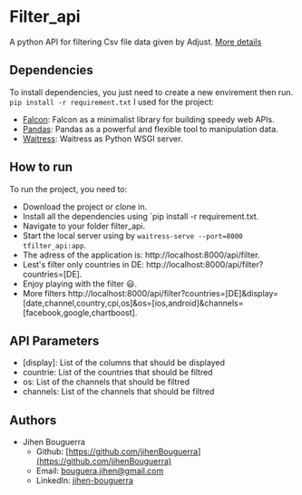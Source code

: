 # Filter_api
A python API for filtering Csv file data given by Adjust.
[More details](https://gist.github.com/kotik/93bbded94031a04e46f75cbef23b2ec7)

## Dependencies ##

To install dependencies, you just need to create a new envirement then run.
  `pip install -r requirement.txt`
I used for the project:
* [Falcon](https://falcon.readthedocs.io/en/stable/): Falcon as a minimalist library for building speedy web APIs.
* [Pandas](https://pandas.pydata.org/): Pandas as a powerful and flexible tool to manipulation data.
* [Waitress](https://docs.pylonsproject.org/projects/waitress/en/stable/): Waitress as Python WSGI server.
 
## How to run ##
To run the project, you need to:
* Download the project or clone in.
* Install all the dependencies using `pip install -r requirement.txt. 
* Navigate to your folder filter_api.
* Start the local server using by `waitress-serve --port=8000 tfilter_api:app`.
* The adress of the application is: http://localhost:8000/api/filter.
* Lest's filter only countries in DE: http://localhost:8000/api/filter?countries=[DE].
* Enjoy playing with the filter :smiley:.
* More filters http://localhost:8000/api/filter?countries=[DE]&display=[date,channel,country,cpi,os]&os=[ios,android]&channels=[facebook,google,chartboost].

## API Parameters ##

* [display]: List of the columns that should be displayed 
* countrie: List of the countries that should be filtred 
* os: List of the channels that should be filtred 
* channels: List of the channels that should be filtred
## Authors ##

* Jihen Bouguerra
  * Github: [https://github.com/jihenBouguerra](https://github.com/jihenBouguerra)
  * Email: [bouguera.jihen@gmail.com](bouguera.jihen@gmail.com)
  * LinkedIn: [jihen-bouguerra](https://www.linkedin.com/in/jihen-bouguerra/)
